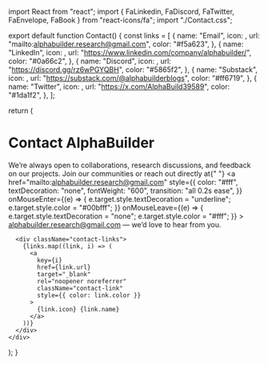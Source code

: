 import React from "react";
import { FaLinkedin, FaDiscord, FaTwitter, FaEnvelope, FaBook } from "react-icons/fa";
import "./Contact.css";

export default function Contact() {
  const links = [
    {
      name: "Email",
      icon: <FaEnvelope />,
      url: "mailto:alphabuilder.research@gmail.com",
      color: "#f5a623",
    },
    {
      name: "LinkedIn",
      icon: <FaLinkedin />,
      url: "https://www.linkedin.com/company/alphabuilder/",
      color: "#0a66c2",
    },
    {
      name: "Discord",
      icon: <FaDiscord />,
      url: "https://discord.gg/rz6wPGYQBH",
      color: "#5865f2",
    },
    {
      name: "Substack",
      icon: <FaBook />,
      url: "https://substack.com/@alphabuilderblogs",
      color: "#ff6719",
    },
    {
      name: "Twitter",
      icon: <FaTwitter />,
      url: "https://x.com/AlphaBuild39589",
      color: "#1da1f2",
    },
  ];

  return (
    <div className="contact-container">
      <h1>Contact AlphaBuilder</h1>
      <p>
        We’re always open to collaborations, research discussions, and feedback on our projects. 
        Join our communities or reach out directly at{" "}
        <a
          href="mailto:alphabuilder.research@gmail.com"
          style={{
            color: "#fff",
            textDecoration: "none",
            fontWeight: "600",
            transition: "all 0.2s ease",
          }}
          onMouseEnter={(e) => {
            e.target.style.textDecoration = "underline";
            e.target.style.color = "#00bfff";
          }}
          onMouseLeave={(e) => {
            e.target.style.textDecoration = "none";
            e.target.style.color = "#fff";
          }}
        >
          alphabuilder.research@gmail.com
        </a>
        — we’d love to hear from you.
      </p>


      <div className="contact-links">
        {links.map((link, i) => (
          <a
            key={i}
            href={link.url}
            target="_blank"
            rel="noopener noreferrer"
            className="contact-link"
            style={{ color: link.color }}
          >
            {link.icon} {link.name}
          </a>
        ))}
      </div>
    </div>
  );
}
